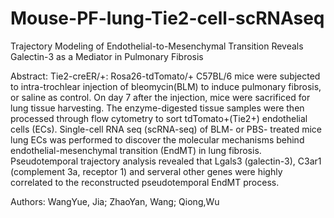 # Mouse-PF-lung-Tie2-cell-scRNAseq

Trajectory Modeling of Endothelial-to-Mesenchymal Transition Reveals Galectin-3 as a Mediator in Pulmonary Fibrosis

Abstract:
Tie2-creER/+: Rosa26-tdTomato/+ C57BL/6 mice were subjected to intra-trochlear injection of bleomycin(BLM) to induce pulmonary fibrosis, or saline  as control. On day 7 after the injection, mice were sacrificed for lung tissue harvesting. The enzyme-digested tissue samples were then processed through flow cytometry to sort tdTomato+(Tie2+) endothelial cells (ECs). Single-cell RNA seq (scRNA-seq) of BLM- or PBS- treated mice lung ECs was performed to discover the molecular mechanisms behind endothelial-mesenchymal transition (EndMT) in lung fibrosis. Pseudotemporal trajectory analysis revealed that Lgals3 (galectin-3), C3ar1 (complement 3a, receptor 1) and serveral other genes were highly correlated to the reconstructed pseudotemporal EndMT process.

Authors: WangYue, Jia; ZhaoYan, Wang; Qiong,Wu
